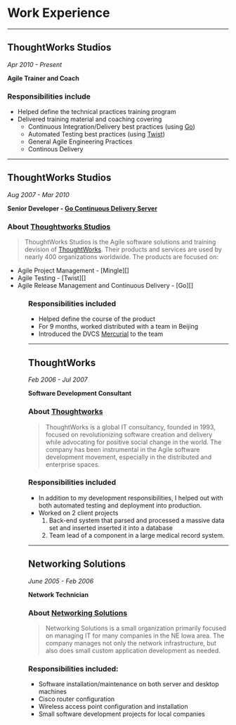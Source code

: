 # Work Experience

---

## ThoughtWorks Studios

_Apr 2010 - Present_

**Agile Trainer and Coach**

### Responsibilities include

* Helped define the technical practices training program
* Delivered training material and coaching covering 
    * Continuous Integration/Delivery best practices (using [Go][])
    * Automated Testing best practices (using [Twist][])
    * General Agile Engineering Practices
    * Continous Delivery

[twist]: http://www.thoughtworks-studios.com/twist
[go]: http://www.thoughtworks-studios.com/go

---

## ThoughtWorks Studios

_Aug 2007 - Mar 2010_

**Senior Developer - [Go Continuous Delivery Server][go]**

### About [Thoughtworks Studios][tw-studios]

> ThoughtWorks Studios is the Agile software solutions and training devision of
> [ThoughtWorks][tw]. Their products and services are used by nearly 400 organizations
> worldwide. The products are focused on:
<ul>
    <li>Agile Project Management - [Mingle][]</li>
    <li>Agile Testing - [Twist][]</li>
    <li>Agile Release Management and Continuous Delivery - [Go][]</li>
<ol>

### Responsibilities included

* Helped define the course of the product
* For 9 months, worked distributed with a team in Beijing
* Introduced the DVCS [Mercurial][hg] to the team

[tw-studios]: http://www.thoughtworks-studios.com
[mingle]: http://www.thoughtworks-studios.com/mingle
[twist]: http://www.thoughtworks-studios.com/twist
[go]: http://www.thoughtworks-studios.com/go
[hg]: http://mercurial.selenic.com/

---

## ThoughtWorks

_Feb 2006 - Jul 2007_

**Software Development Consultant**

### About [Thoughtworks][tw]

> ThoughtWorks is a global IT consultancy, founded in 1993, focused on revolutionizing
> software creation and delivery while advocating for positive social change in the
> world. The company has been instrumental in the Agile software development movement,
> especially in the distributed and enterprise spaces.

### Responsibilities included

* In addition to my development responsibilities, I helped out with both automated
  testing and deployment into production.
* Worked on 2 client projects
    1. Back-end system that parsed and processed a massive data set and inserted inserted
       it into a database
    2. Team lead of a component in a large medical record system.

[tw]: http://www.thoughtworks.com

---

## Networking Solutions

_June 2005 - Feb 2006_

**Network Technician**

### About [Networking Solutions][netsol]

> Networking Solutions is a small organization primarily focused on managing IT for
> many companies in the NE Iowa area. The company manages not only the network
> infrastructure, but also does small custom application development as needed.

### Responsibilities included:

* Software installation/maintenance on both server and desktop machines
* Cisco router configuration
* Wireless access point configuration and installation
* Small software development projects for local companies

[netsol]: http://www.networkingiowa.com
